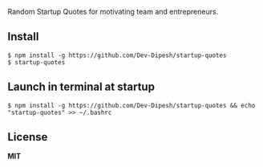 Random Startup Quotes for motivating team and entrepreneurs.

## Install

```
$ npm install -g https://github.com/Dev-Dipesh/startup-quotes
$ startup-quotes
```

## Launch in terminal at startup 

```
$ npm install -g https://github.com/Dev-Dipesh/startup-quotes && echo "startup-quotes" >> ~/.bashrc
```

## License

**MIT**
